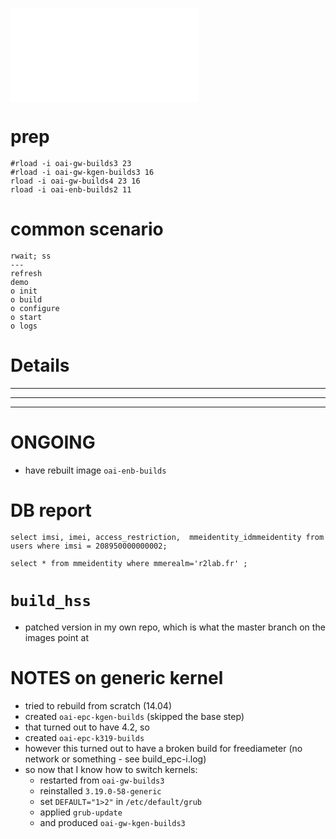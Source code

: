 ![](oai-nodes.pdf)


# prep

```
#rload -i oai-gw-builds3 23
#rload -i oai-gw-kgen-builds3 16
rload -i oai-gw-builds4 23 16
rload -i oai-enb-builds2 11
```

# common scenario

```
rwait; ss
---
refresh
demo
o init
o build
o configure
o start
o logs
```

# Details

*****
*****
*****

# ONGOING

* have rebuilt image `oai-enb-builds`

# DB report

```
select imsi, imei, access_restriction,  mmeidentity_idmmeidentity from users where imsi = 208950000000002;

select * from mmeidentity where mmerealm='r2lab.fr' ;
```

# `build_hss` 

 * patched version in my own repo, which is what the master branch on the images point at

# NOTES on generic kernel

* tried to rebuild from scratch (14.04)
* created `oai-epc-kgen-builds` (skipped the base step)
* that turned out to have 4.2, so
* created `oai-epc-k319-builds` 
* however this turned out to have a broken build for freediameter (no network or something - see build_epc-i.log)
* so now that I know how to switch kernels:
  * restarted from `oai-gw-builds3`
  * reinstalled `3.19.0-58-generic`
  * set `DEFAULT="1>2"` in `/etc/default/grub`
  * applied `grub-update`
  * and produced `oai-gw-kgen-builds3`